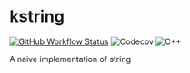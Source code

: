 # kstring

[![GitHub Workflow Status](https://img.shields.io/github/workflow/status/Kidsunbo/kstring/CMake?label=CI%20Build&logo=C%2B%2B&logoColor=blue&style=flat-square)](https://github.com/Kidsunbo/kstring/actions/workflows/CMake.yml)
![Codecov](https://img.shields.io/codecov/c/github/Kidsunbo/kstring?style=flat-square&link=https://app.codecov.io/gh/Kidsunbo/kstring)
![C++](https://img.shields.io/badge/C%2B%2B-20-brightgreen?style=flat-square&logo=cplusplus&link=https://isocpp.org/)

A naive implementation of string

